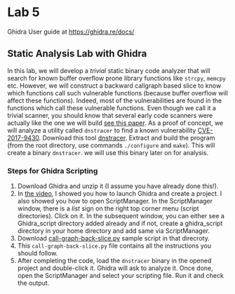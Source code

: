 # Lab 5
Ghidra User guide at https://ghidra.re/docs/
## Static Analysis Lab with Ghidra
In this lab, we will develop a *trivial* static binary code analyzer that will search for known buffer overflow prone library functions like `strcpy`, `memcpy` etc.
However, we will construct a backward callgraph based slice to know which functions call such vulnerable functions (because buffer overflow will affect these functions).
Indeed, most of the vulnerabilities are found in the functions which call these vulnerable functions.
Even though we call it a trivial scanner, you should know that several early code scanners were actually like the one we will build [see this paper](http://www.cs.virginia.edu/~evans/pubs/ieeesoftware.pdf).
As a proof of concept, we will analyze a utility called `dnstracer` to find a known vulnerability [CVE-2017-9430](https://cve.mitre.org/cgi-bin/cvename.cgi?name=CVE-2017-9430).
Download this tool [dnstracer](../code/dnstracer-1.9.tar.gz).
Extract and build the program (from the root directory, use commands `./configure` and `make`).
This will create a binary `dnstracer`.
we will use this binary later on for analysis.

### Steps for Ghidra Scripting
1. Download Ghidra and unzip it (I assume you have already done this!).
2. In [the video](https://web.microsoftstream.com/video/c6f34b71-ca81-46f8-88f5-a50718ff5b64), I showed you how to launch Ghidra and create a project. I also showed you how to open ScriptManager. In the ScriptManager window, there is a *list* sign on the right top corner menu (script directories). Click on it. In the subsequent window, you can either see a Ghidra_script directory added already and if not, create a ghidra_script directory in your home directory and add same via ScriptManager.
3. Download [call-graph-back-slice.py](../code/call-graph-back-slice.py) sample script in that direcroty.
4. This `call-graph-back-slice.py` file contains all the instructions you should follow.
5. After completing the code, load the `dnstracer` binary in the opened project and double-click it. Ghidra will ask to analyze it. Once done, open the ScriptManager and select your scripting file. Run it and check the output.
